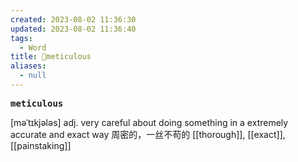 ```yaml
---
created: 2023-08-02 11:36:30
updated: 2023-08-02 11:36:40
tags:
  - Word
title: 📖meticulous
aliases:
  - null
---
```


<pre><strong>meticulous</strong></pre>
[məˈtɪkjələs]
adj. very careful about doing something in a extremely accurate and exact way 周密的，⼀丝不苟的
[[thorough]], [[exact]], [[painstaking]]
